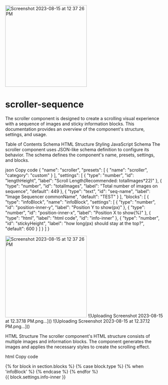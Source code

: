 <img width="260" alt="Screenshot 2023-08-15 at 12 37 26 PM" src="https://github.com/rbolivarv94/scroller-sequence/assets/72158166/06ba0e6b-93d7-46a5-9f81-acd6701111ec">

# scroller-sequence
The scroller component is designed to create a scrolling visual experience with a sequence of images and sticky information blocks. 
This documentation provides an overview of the component's structure, settings, and usage.

Table of Contents
Schema
HTML Structure
Styling
JavaScript
Schema
The scroller component uses JSON-like schema definition to configure its behavior. The schema defines the component's name, presets, settings, and blocks.

json
Copy code
{
  "name": "scroller",
  "presets": [
    {
      "name": "scroller",
      "category": "custom"
    }
  ],
  "settings": [
    {
      "type": "number",
      "id": "lengthHeight",
      "label": "Scroll Length(Recommended: totalImages*22)"
    },
    {
      "type": "number",
      "id": "totalImages",
      "label": "Total number of images on sequence",
      "default": 449
    },
    {
      "type": "text",
      "id": "seq-name",
      "label": "Image Sequencer commonName",
      "default": "TEST"
    }
  ],
  "blocks": [
    {
      "type": "infoBlock",
      "name": "infoBlock",
      "settings": [
        {
          "type": "number",
          "id": "position-inner-y",
          "label": "Position Y to show(px)"
        },
        {
          "type": "number",
          "id": "position-inner-x",
          "label": "Position X to show(%)"
        },
        {
          "type": "html",
          "label": "html code",
          "id": "info-inner"
        },
        {
          "type": "number",
          "id": "stickyHeight",
          "label": "how long(px) should stay at the top?",
          "default": 600
        }
      ]
    }
  ]
}

<img width="260" alt="Screenshot 2023-08-15 at 12 37 26 PM" src="https://github.com/rbolivarv94/scroller-sequence/assets/72158166/2c165a5c-71aa-40c0-9a3d-9e8afbfa5ba3">
![Uploading Screenshot 2023-08-15 at 12.37.18 PM.png…]()
![Uploading Screenshot 2023-08-15 at 12.37.12 PM.png…]()

HTML Structure
The scroller component's HTML structure consists of multiple images and information blocks. The component generates the images and applies the necessary styles to create the scrolling effect.

html
Copy code
<div id="background" style="height: {{ section.settings.lengthHeight }}px;"></div>
{% for block in section.blocks %}
  {% case block.type %}
    {% when 'infoBlock' %}
      <div
        class="info-block"
        data-stickyheight="{{ block.settings.stickyHeight }}"
        style="top: {{ block.settings.position-inner-y }}px; left: {{ block.settings.position-inner-x }}%; position: absolute; z-index: 1;"
      >
        <div>{{ block.settings.info-inner }}</div>
      </div>
  {% endcase %}
{% endfor %}

<div class="fixedTop">
  <div id="image-scroll" style="height: {{ section.settings.lengthHeight }}px; position: relative;">
     <!-- Images are generated here using loops -->
  </div>
</div>
<div style="height: 100vh;"></div>
Styling
The component includes embedded CSS styles to control the appearance and layout of various elements.

css
Copy code
.fixedTop {
  position: fixed;
  top: 7rem;
  width: 100%;
}

#background {
  background-repeat: no-repeat;
  background-size: cover;
}

.info-block {
  position: absolute;
  transition: transform 0.3s ease;
}

div#image-scroll {
  display: flex;
  flex-direction: column;
  align-items: center;
}

@media (min-width: 1440px) {
  .scroll-image {
    width: 100%;
  }
}

@media (max-width: 1439px) {
  .scroll-image {
    height: 90vh;
  }
}
JavaScript
The component's JavaScript functionality is responsible for handling scrolling and sticky behavior of information blocks.

javascript
Copy code
var container = document.getElementById('image-scroll');
var images = Array.from(container.getElementsByTagName('img'));
var isScrolling = false;

var observer = new IntersectionObserver(function(entries) {
  // Intersection observer logic
});

function scrollHandler() {
  // Scrolling logic
}

observer.observe(container);

window.onload = function() {
  // Sticky information blocks logic
};
This documentation provides an overview of the scroller component's structure, settings, and functionality. You can customize and integrate this component into your projects to create engaging scrolling experiences with images and sticky information blocks.
